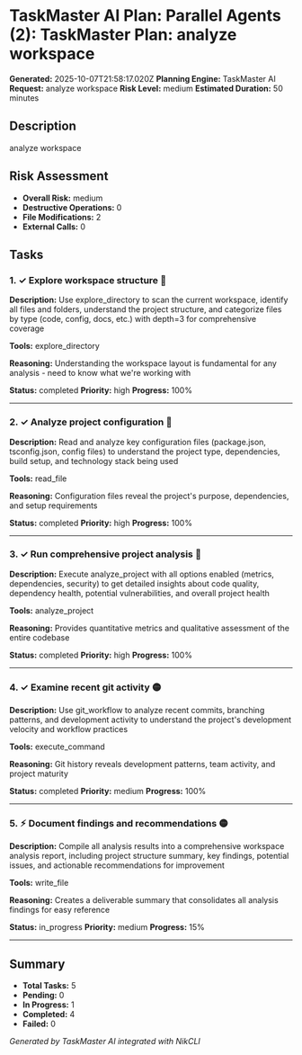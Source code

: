 # TaskMaster AI Plan: Parallel Agents (2): TaskMaster Plan: analyze workspace

**Generated:** 2025-10-07T21:58:17.020Z
**Planning Engine:** TaskMaster AI
**Request:** analyze workspace
**Risk Level:** medium
**Estimated Duration:** 50 minutes

## Description

analyze workspace

## Risk Assessment

- **Overall Risk:** medium
- **Destructive Operations:** 0
- **File Modifications:** 2
- **External Calls:** 0

## Tasks

### 1. ✓ Explore workspace structure 🔴

**Description:** Use explore_directory to scan the current workspace, identify all files and folders, understand the project structure, and categorize files by type (code, config, docs, etc.) with depth=3 for comprehensive coverage

**Tools:** explore_directory

**Reasoning:** Understanding the workspace layout is fundamental for any analysis - need to know what we're working with

**Status:** completed
**Priority:** high
**Progress:** 100%

---

### 2. ✓ Analyze project configuration 🔴

**Description:** Read and analyze key configuration files (package.json, tsconfig.json, config files) to understand the project type, dependencies, build setup, and technology stack being used

**Tools:** read_file

**Reasoning:** Configuration files reveal the project's purpose, dependencies, and setup requirements

**Status:** completed
**Priority:** high
**Progress:** 100%

---

### 3. ✓ Run comprehensive project analysis 🔴

**Description:** Execute analyze_project with all options enabled (metrics, dependencies, security) to get detailed insights about code quality, dependency health, potential vulnerabilities, and overall project health

**Tools:** analyze_project

**Reasoning:** Provides quantitative metrics and qualitative assessment of the entire codebase

**Status:** completed
**Priority:** high
**Progress:** 100%

---

### 4. ✓ Examine recent git activity 🟡

**Description:** Use git_workflow to analyze recent commits, branching patterns, and development activity to understand the project's development velocity and workflow practices

**Tools:** execute_command

**Reasoning:** Git history reveals development patterns, team activity, and project maturity

**Status:** completed
**Priority:** medium
**Progress:** 100%

---

### 5. ⚡︎ Document findings and recommendations 🟡

**Description:** Compile all analysis results into a comprehensive workspace analysis report, including project structure summary, key findings, potential issues, and actionable recommendations for improvement

**Tools:** write_file

**Reasoning:** Creates a deliverable summary that consolidates all analysis findings for easy reference

**Status:** in_progress
**Priority:** medium
**Progress:** 15%

---

## Summary

- **Total Tasks:** 5
- **Pending:** 0
- **In Progress:** 1
- **Completed:** 4
- **Failed:** 0

*Generated by TaskMaster AI integrated with NikCLI*
